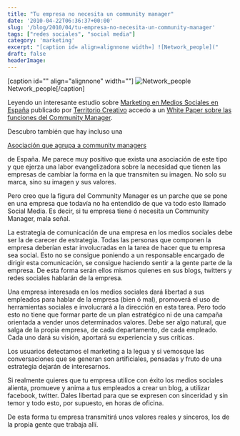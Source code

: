 ```yaml
---
title: "Tu empresa no necesita un community manager"
date: '2010-04-22T06:36:37+00:00'
slug: '/blog/2010/04/tu-empresa-no-necesita-un-community-manager'
tags: ["redes sociales", "social media"]
category: 'marketing'
excerpt: "[caption id= align=alignnone width=] ![Network_people]("
draft: false
headerImage:
---
```

[caption id="" align="alignnone" width=""] ![Network_people](http://static1.squarespace.com/static/5303797ae4b0c6ad9e43f072/5303ce80e4b0400995a883d6/5303cf32e4b0400995a88ae7/1392758578567/network_people-scaled600.jpg) Network\_people[/caption]

Leyendo un interesante estudio sobre [Marketing en Medios Sociales en España](http://etc.territoriocreativo.es/etc/2010/04/estudio-social-media-espana.html) publicado por [Territorio Creativo](http://etc.territoriocreativo.es/) accedo a un [White Paper sobre las funciones del Community Manager](http://www.box.net/shared/pgur4btexi).

Descubro también que hay incluso una

[Asociación que agrupa a community managers](http://www.aercomunidad.org/)

de España. Me parece muy positivo que exista una asociación de este tipo y que ejerza una labor evangelizadora sobre la necesidad que tienen las empresas de cambiar la forma en la que transmiten su imagen.  No solo su marca, sino su imagen y sus valores.

Pero creo que la figura del Community Manager es un parche que se pone en una empresa que todavía no ha entendido de que va todo esto llamado Social Media. Es decir, si tu empresa tiene ó necesita un Community Manager, mala señal.

La estrategia de comunicación de una empresa en los medios sociales debe ser la de carecer de estrategia.  Todas las personas que componen la empresa deberían estar involucradas en la tarea de hacer que tu empresa sea social. Esto no se consigue poniendo a un responsable encargado de dirigir esta comunicación, se consigue haciendo sentir a la gente parte de la empresa. De esta forma serán ellos mismos quienes en sus blogs, twitters y redes sociales hablarán de la empresa.

Una empresa interesada en los medios sociales dará libertad a sus empleados para hablar de la empresa (bien ó mal), promoverá el uso de herramientas sociales e involucrará a la dirección en esta tarea. Pero todo esto no tiene que formar parte de un plan estratégico ni de una campaña orientada a vender unos determinados valores. Debe ser algo natural, que salga de la propia empresa, de cada departamento, de cada empleado. Cada uno dará su visión, aportará su experiencia y sus críticas.

Los usuarios detectamos el marketing a la legua y si vemosque las conversaciones que se generan son artificiales, pensadas y fruto de una estrategia dejarán de interesarnos.

Si realmente quieres que tu empresa utilice con éxito los medios sociales alienta, promueve y anima a tus empleados a crear un blog, a utilizar facebook, twitter. Dales libertad para que se expresen con sinceridad y sin temor y todo esto, por supuesto, en horas de oficina.

De esta forma tu empresa transmitirá unos valores reales y sinceros, los de la propia gente que trabaja allí.
